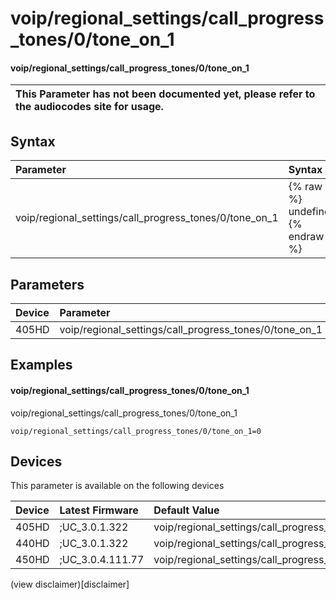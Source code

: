 ﻿---
description: voip/regional_settings/call_progress_tones/0/tone_on_1
search:
    keywords: ['voip','regional_settings','call_progress_tones','0','tone_on_1']
---

# voip/regional_settings/call_progress_tones/0/tone_on_1

#### voip/regional_settings/call_progress_tones/0/tone_on_1


| This Parameter has not been documented yet, please refer to the audiocodes site for usage.  |
| :--- |

## Syntax
| Parameter | Syntax |
| :--- | :--- |
|voip/regional_settings/call_progress_tones/0/tone_on_1 | {% raw %} undefined {% endraw %} |

## Parameters
|Device|Parameter|value|Description|
|:---|:---|:---|:---|
| 405HD | voip/regional_settings/call_progress_tones/0/tone_on_1 |  |  |

## Examples
#### voip/regional_settings/call_progress_tones/0/tone_on_1

voip/regional_settings/call_progress_tones/0/tone_on_1

```
voip/regional_settings/call_progress_tones/0/tone_on_1=0
```

## Devices
This parameter is available on the following devices

| Device | Latest Firmware | Default Value |
|:---|:---|:---|
| 405HD | ;UC_3.0.1.322 | voip/regional_settings/call_progress_tones/0/tone_on_1=0 
| 440HD | ;UC_3.0.1.322 | voip/regional_settings/call_progress_tones/0/tone_on_1=0 
| 450HD | ;UC_3.0.4.111.77 | voip/regional_settings/call_progress_tones/0/tone_on_1=0 

(view disclaimer)[disclaimer]
